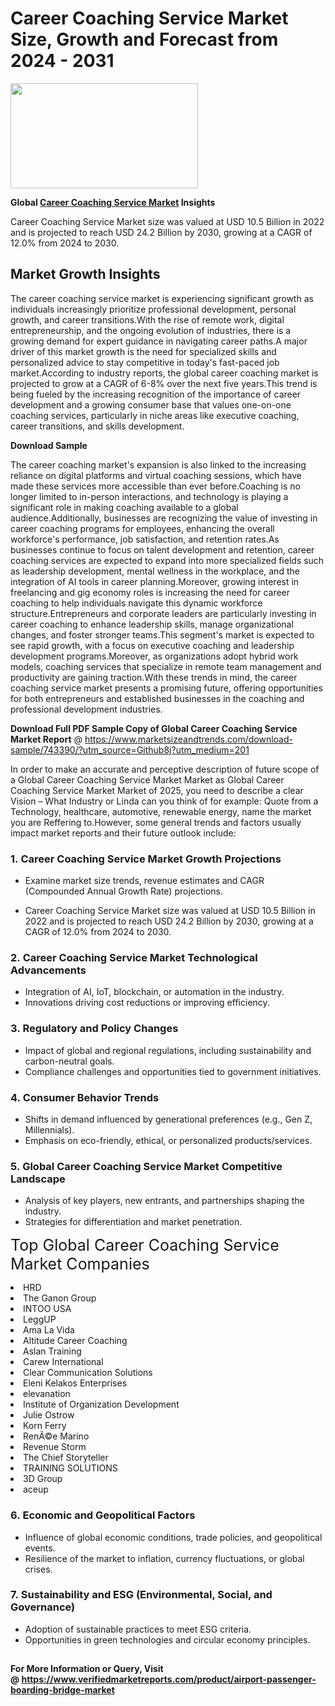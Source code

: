 <H1>Career Coaching Service Market Size, Growth and Forecast from 2024 - 2031</H1><img class="aligncenter size-medium wp-image-584254" src="https://thirdeyenews.in/wp-content/uploads/2024/09/Global-Market-Research-300x168.jpeg" alt="" width="300" height="168" /><p><strong>Global&nbsp;<a href="https://www.marketsizeandtrends.com/download-sample/743390/?utm_source=Github8j?utm_medium=201">Career Coaching Service Market</a> Insights</strong></p><p>Career Coaching Service Market size was valued at USD 10.5 Billion in 2022 and is projected to reach USD 24.2 Billion by 2030, growing at a CAGR of 12.0% from 2024 to 2030.</p><p><h2>Market Growth Insights</h2> <p>The career coaching service market is experiencing significant growth as individuals increasingly prioritize professional development, personal growth, and career transitions.With the rise of remote work, digital entrepreneurship, and the ongoing evolution of industries, there is a growing demand for expert guidance in navigating career paths.A major driver of this market growth is the need for specialized skills and personalized advice to stay competitive in today's fast-paced job market.According to industry reports, the global career coaching market is projected to grow at a CAGR of 6-8% over the next five years.This trend is being fueled by the increasing recognition of the importance of career development and a growing consumer base that values one-on-one coaching services, particularly in niche areas like executive coaching, career transitions, and skills development.</p> <p><strong>Download Sample</strong></p> <p>The career coaching market's expansion is also linked to the increasing reliance on digital platforms and virtual coaching sessions, which have made these services more accessible than ever before.Coaching is no longer limited to in-person interactions, and technology is playing a significant role in making coaching available to a global audience.Additionally, businesses are recognizing the value of investing in career coaching programs for employees, enhancing the overall workforce's performance, job satisfaction, and retention rates.As businesses continue to focus on talent development and retention, career coaching services are expected to expand into more specialized fields such as leadership development, mental wellness in the workplace, and the integration of AI tools in career planning.Moreover, growing interest in freelancing and gig economy roles is increasing the need for career coaching to help individuals navigate this dynamic workforce structure.Entrepreneurs and corporate leaders are particularly investing in career coaching to enhance leadership skills, manage organizational changes, and foster stronger teams.This segment's market is expected to see rapid growth, with a focus on executive coaching and leadership development programs.Moreover, as organizations adopt hybrid work models, coaching services that specialize in remote team management and productivity are gaining traction.With these trends in mind, the career coaching service market presents a promising future, offering opportunities for both entrepreneurs and established businesses in the coaching and professional development industries.</p> <p><span class=""><strong>Download Full PDF Sample Copy of Global Career Coaching Service Market Report</strong> @ <a href="https://www.marketsizeandtrends.com/download-sample/743390/?utm_source=Github8j?utm_medium=201" target="_blank">https://www.marketsizeandtrends.com/download-sample/743390/?utm_source=Github8j?utm_medium=201</a></span></p><p>In order to make an accurate and perceptive description of future scope of a Global&nbsp;Career Coaching Service Market Market as Global&nbsp;Career Coaching Service Market Market of 2025, you need to describe a clear Vision &ndash; What Industry or Linda can you think of for example: Quote from a Technology, healthcare, automotive, renewable energy, name the market you are Reffering to.However, some general trends and factors usually impact market reports and their future outlook include:</p><h3>1.&nbsp;<strong>Career Coaching Service Market Growth Projections</strong></h3><ul><li>Examine market size trends, revenue estimates and CAGR (Compounded Annual Growth Rate) projections.</li><li><p>Career Coaching Service Market size was valued at USD 10.5 Billion in 2022 and is projected to reach USD 24.2 Billion by 2030, growing at a CAGR of 12.0% from 2024 to 2030.</p></li></ul><h3>2.&nbsp;<strong>Career Coaching Service Market Technological Advancements</strong></h3><ul><li>Integration of AI, IoT, blockchain, or automation in the industry.</li><li>Innovations driving cost reductions or improving efficiency.</li></ul><h3>3.&nbsp;<strong>Regulatory and Policy Changes</strong></h3><ul><li>Impact of global and regional regulations, including sustainability and carbon-neutral goals.</li><li>Compliance challenges and opportunities tied to government initiatives.</li></ul><h3>4.&nbsp;<strong>Consumer Behavior Trends</strong></h3><ul><li>Shifts in demand influenced by generational preferences (e.g., Gen Z, Millennials).</li><li>Emphasis on eco-friendly, ethical, or personalized products/services.</li></ul><h3>5.&nbsp;<strong>Global Career Coaching Service Market Competitive Landscape</strong></h3><ul><li>Analysis of key players, new entrants, and partnerships shaping the industry.</li><li>Strategies for differentiation and market penetration.</li></ul><p data-pm-slice="1 1 []"><span style="color: inherit; font-family: inherit; font-size: 25px;">Top Global Career Coaching Service Market Companies</span></p><div class="" data-test-id=""><p><li>HRD</li><li> The Ganon Group</li><li> INTOO USA</li><li> LeggUP</li><li> Ama La Vida</li><li> Altitude Career Coaching</li><li> Aslan Training</li><li> Carew International</li><li> Clear Communication Solutions</li><li> Eleni Kelakos Enterprises</li><li> elevanation</li><li> Institute of Organization Development</li><li> Julie Ostrow</li><li> Korn Ferry</li><li> RenÃ©e Marino</li><li> Revenue Storm</li><li> The Chief Storyteller</li><li> TRAINING SOLUTIONS</li><li> 3D Group</li><li> aceup</li></p></div><h3>6.&nbsp;<strong>Economic and Geopolitical Factors</strong></h3><ul><li>Influence of global economic conditions, trade policies, and geopolitical events.</li><li>Resilience of the market to inflation, currency fluctuations, or global crises.</li></ul><h3>7.&nbsp;<strong>Sustainability and ESG (Environmental, Social, and Governance)</strong></h3><ul><li>Adoption of sustainable practices to meet ESG criteria.</li><li>Opportunities in green technologies and circular economy principles.</li></ul><h2><strong style="font-size: 14px;">For More Information or Query, Visit @&nbsp;</strong><a style="background-color: #ffffff; font-size: 14px;" href="https://www.marketsizeandtrends.com/report/career-coaching-service-market/" target="_blank">https://www.verifiedmarketreports.com/product/airport-passenger-boarding-bridge-market</a></h2>